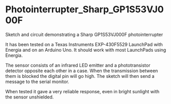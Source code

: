# Photointerrupter_Sharp_GP1S53VJ000F
Sketch and circuit demonstrating a Sharp GP1S53VJ000F photointerrupter

It has been tested on a Texas Instruments EXP-430F5529 LaunchPad with Energia and on an Arduino Uno. It should work with most LaunchPads using Energia.

The sensor consists of an infrared LED emitter and a phototransistor detector opposite each other in a case. When the transmission between them is blocked the digital pin will go high.  The sketch will then send a message to the serial monitor.

When tested it gave a very reliable response, even in bright sunlight with the sensor unshielded.
